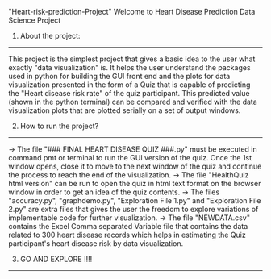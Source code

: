 "Heart-risk-prediction-Project" 
Welcome to Heart Disease Prediction Data Science Project

1. About the project:
---------------------------
This project is the simplest project that gives a basic idea to the user what exactly "data visualization" is.
It helps the user understand the packages used in python for building the GUI front end and the plots for
data visualization presented in the form of a Quiz that is capable of predicting the "Heart disease risk rate"
of the quiz participant. This predicted value (shown in the python terminal) can be compared and verified
with the data visualization plots that are plotted serially on a set of output windows.


2. How to run the project?
----------------------------------
-> The file "### FINAL HEART DISEASE QUIZ ###.py" must be executed in command pmt
or terminal to run the GUI version of the quiz. Once the 1st window opens, close it to move to the
next window of the quiz and continue the process to reach the end of the visualization.
-> The file "HealthQuiz html version" can be run to open the quiz in html text format on the 
browser window in order to get an idea of the quiz contents.
-> The files "accuracy.py", "graphdemo.py", "Exploration File 1.py" and "Exploration File 2.py"
are extra files that gives the user the freedom to explore variations of implementable code for further
visualization.
-> The file "NEWDATA.csv" contains the Excel Comma separated Variable file that contains the data related
to 300 heart disease records which helps in estimating the Quiz participant's heart disease risk by data 
visualization. 

3. GO AND EXPLORE !!!!
-------------------------------------
